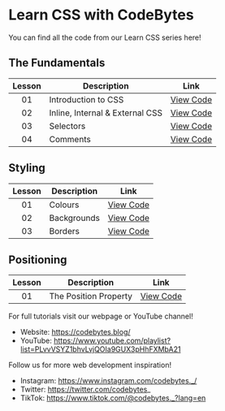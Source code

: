 # Learn CSS with CodeBytes
You can find all the code from our Learn CSS series here!

## The Fundamentals
| Lesson | Description | Link
| :---: | ----- | --- |
| 01 | Introduction to CSS | [View Code](https://github.com/CodeBytes94/learn-css/blob/main/the-fundamentals/introduction-to-css/introduction-to-css.html)
| 02 | Inline, Internal & External CSS | [View Code](https://github.com/CodeBytes94/learn-css/tree/main/the-fundamentals/inline-internal-external-css)
| 03 | Selectors | [View Code](https://github.com/CodeBytes94/learn-css/tree/main/the-fundamentals/selectors)
| 04 | Comments | [View Code](https://github.com/CodeBytes94/learn-css/blob/main/the-fundamentals/comments/comments.html)

## Styling
| Lesson | Description | Link
| :---: | ----- | --- |
| 01 | Colours | [View Code](https://github.com/CodeBytes94/learn-css/blob/main/styling/colours/colours.html)
| 02 | Backgrounds | [View Code](https://github.com/CodeBytes94/learn-css/tree/main/styling/backgrounds)
| 03 | Borders | [View Code](https://github.com/CodeBytes94/learn-css/blob/main/styling/borders/borders.html)

## Positioning
| Lesson | Description | Link
| :---: | ----- | --- |
| 01 | The Position Property | [View Code](https://github.com/CodeBytes94/learn-css/tree/main/positioning/the-position-property)

For full tutorials visit our webpage or YouTube channel!
- Website:  https://codebytes.blog/
- YouTube: https://www.youtube.com/playlist?list=PLvvVSYZ1bhvLvjQOIa9GUX3pHhFXMbA21

Follow us for more web development inspiration!
- Instagram: https://www.instagram.com/codebytes._/
- Twitter: https://twitter.com/codebytes_
- TikTok: https://www.tiktok.com/@codebytes._?lang=en
